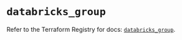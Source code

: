 # `databricks_group`

Refer to the Terraform Registry for docs: [`databricks_group`](https://registry.terraform.io/providers/databricks/databricks/1.49.0/docs/resources/group).
